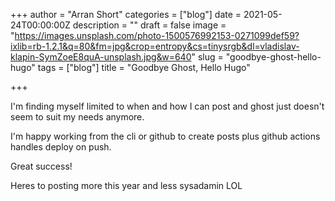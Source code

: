+++
author = "Arran Short"
categories = ["blog"]
date = 2021-05-24T00:00:00Z
description = ""
draft = false
image = "https://images.unsplash.com/photo-1500576992153-0271099def59?ixlib=rb-1.2.1&q=80&fm=jpg&crop=entropy&cs=tinysrgb&dl=vladislav-klapin-SymZoeE8quA-unsplash.jpg&w=640"
slug = "goodbye-ghost-hello-hugo"
tags = ["blog"]
title = "Goodbye Ghost, Hello Hugo"

+++


I'm finding myself limited to when and how I can post and ghost just doesn't seem to suit my needs anymore.

I'm happy working from the cli or github to create posts plus github actions handles deploy on push.

Great success!

Heres to posting more this year and less sysadamin LOL
